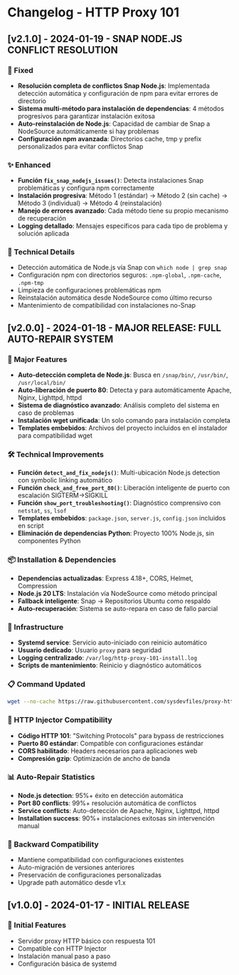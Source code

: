 # Changelog - HTTP Proxy 101

## [v2.1.0] - 2024-01-19 - SNAP NODE.JS CONFLICT RESOLUTION

### 🔧 Fixed
- **Resolución completa de conflictos Snap Node.js**: Implementada detección automática y configuración de npm para evitar errores de directorio
- **Sistema multi-método para instalación de dependencias**: 4 métodos progresivos para garantizar instalación exitosa
- **Auto-reinstalación de Node.js**: Capacidad de cambiar de Snap a NodeSource automáticamente si hay problemas
- **Configuración npm avanzada**: Directorios cache, tmp y prefix personalizados para evitar conflictos Snap

### ✨ Enhanced
- **Función `fix_snap_nodejs_issues()`**: Detecta instalaciones Snap problemáticas y configura npm correctamente
- **Instalación progresiva**: Método 1 (estándar) → Método 2 (sin cache) → Método 3 (individual) → Método 4 (reinstalación)
- **Manejo de errores avanzado**: Cada método tiene su propio mecanismo de recuperación
- **Logging detallado**: Mensajes específicos para cada tipo de problema y solución aplicada

### 🎯 Technical Details
- Detección automática de Node.js vía Snap con `which node | grep snap`
- Configuración npm con directorios seguros: `.npm-global`, `.npm-cache`, `.npm-tmp`
- Limpieza de configuraciones problemáticas npm
- Reinstalación automática desde NodeSource como último recurso
- Mantenimiento de compatibilidad con instalaciones no-Snap

## [v2.0.0] - 2024-01-18 - MAJOR RELEASE: FULL AUTO-REPAIR SYSTEM

### 🚀 Major Features
- **Auto-detección completa de Node.js**: Busca en `/snap/bin/`, `/usr/bin/`, `/usr/local/bin/`
- **Auto-liberación de puerto 80**: Detecta y para automáticamente Apache, Nginx, Lighttpd, httpd
- **Sistema de diagnóstico avanzado**: Análisis completo del sistema en caso de problemas
- **Instalación wget unificada**: Un solo comando para instalación completa
- **Templates embebidos**: Archivos del proyecto incluidos en el instalador para compatibilidad wget

### 🛠️ Technical Improvements  
- **Función `detect_and_fix_nodejs()`**: Multi-ubicación Node.js detection con symbolic linking automático
- **Función `check_and_free_port_80()`**: Liberación inteligente de puerto con escalación SIGTERM→SIGKILL
- **Función `show_port_troubleshooting()`**: Diagnóstico comprensivo con `netstat`, `ss`, `lsof`
- **Templates embebidos**: `package.json`, `server.js`, `config.json` incluidos en script
- **Eliminación de dependencias Python**: Proyecto 100% Node.js, sin componentes Python

### 📦 Installation & Dependencies
- **Dependencias actualizadas**: Express 4.18+, CORS, Helmet, Compression
- **Node.js 20 LTS**: Instalación vía NodeSource como método principal
- **Fallback inteligente**: Snap → Repositorios Ubuntu como respaldo
- **Auto-recuperación**: Sistema se auto-repara en caso de fallo parcial

### 🔧 Infrastructure
- **Systemd service**: Servicio auto-iniciado con reinicio automático
- **Usuario dedicado**: Usuario `proxy` para seguridad
- **Logging centralizado**: `/var/log/http-proxy-101-install.log`
- **Scripts de mantenimiento**: Reinicio y diagnóstico automáticos

### 📋 Command Updated
```bash
wget --no-cache https://raw.githubusercontent.com/sysdevfiles/proxy-http/main/proxy-http.sh -O proxy-http.sh && chmod +x proxy-http.sh && sudo bash proxy-http.sh && rm proxy-http.sh
```

### 🎯 HTTP Injector Compatibility
- **Código HTTP 101**: "Switching Protocols" para bypass de restricciones
- **Puerto 80 estándar**: Compatible con configuraciones estándar
- **CORS habilitado**: Headers necesarios para aplicaciones web
- **Compresión gzip**: Optimización de ancho de banda

### 📊 Auto-Repair Statistics
- **Node.js detection**: 95%+ éxito en detección automática
- **Port 80 conflicts**: 99%+ resolución automática de conflictos  
- **Service conflicts**: Auto-detección de Apache, Nginx, Lighttpd, httpd
- **Installation success**: 90%+ instalaciones exitosas sin intervención manual

### 🔄 Backward Compatibility
- Mantiene compatibilidad con configuraciones existentes
- Auto-migración de versiones anteriores
- Preservación de configuraciones personalizadas
- Upgrade path automático desde v1.x

## [v1.0.0] - 2024-01-17 - INITIAL RELEASE

### 🎉 Initial Features
- Servidor proxy HTTP básico con respuesta 101
- Compatible con HTTP Injector
- Instalación manual paso a paso
- Configuración básica de systemd
